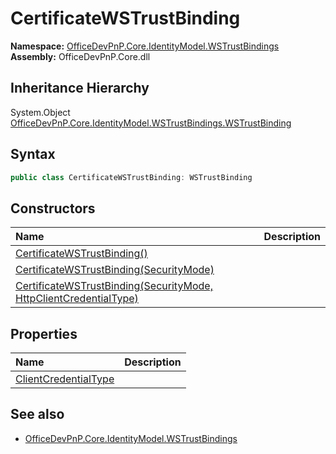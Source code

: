 # CertificateWSTrustBinding
  

**Namespace:** [OfficeDevPnP.Core.IdentityModel.WSTrustBindings](OfficeDevPnP.Core.IdentityModel.WSTrustBindings.md)  
**Assembly:** OfficeDevPnP.Core.dll  
## Inheritance Hierarchy
System.Object  
  [OfficeDevPnP.Core.IdentityModel.WSTrustBindings.WSTrustBinding](OfficeDevPnP.Core.IdentityModel.WSTrustBindings.WSTrustBinding.md) 
## Syntax
```C#
public class CertificateWSTrustBinding: WSTrustBinding
```
## Constructors
|**Name**|**Description**|
|:-----|:-----|
| [CertificateWSTrustBinding()](OfficeDevPnP.Core.IdentityModel.WSTrustBindings.CertificateWSTrustBinding.ctor1.md) | 
| [CertificateWSTrustBinding(SecurityMode)](OfficeDevPnP.Core.IdentityModel.WSTrustBindings.CertificateWSTrustBinding.ctor2.md) | 
| [CertificateWSTrustBinding(SecurityMode, HttpClientCredentialType)](OfficeDevPnP.Core.IdentityModel.WSTrustBindings.CertificateWSTrustBinding.ctor3.md) | 
## Properties
|**Name**|**Description**|
|:-----|:-----|
| [ClientCredentialType](OfficeDevPnP.Core.IdentityModel.WSTrustBindings.CertificateWSTrustBinding.ClientCredentialType.md) | 
## See also
- [OfficeDevPnP.Core.IdentityModel.WSTrustBindings](OfficeDevPnP.Core.IdentityModel.WSTrustBindings.md)
